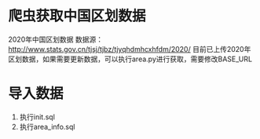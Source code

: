 # 爬虫获取中国区划数据

2020年中国区划数据
数据源：http://www.stats.gov.cn/tjsj/tjbz/tjyqhdmhcxhfdm/2020/
目前已上传2020年区划数据，如果需要更新数据，可以执行area.py进行获取，需要修改BASE_URL

# 导入数据
1. 执行init.sql
2. 执行area_info.sql

